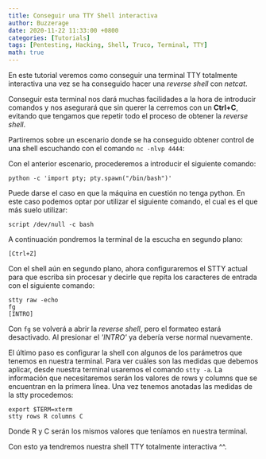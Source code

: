 ```yaml
---
title: Conseguir una TTY Shell interactiva
author: Buzzerage
date: 2020-11-22 11:33:00 +0800
categories: [Tutorials]
tags: [Pentesting, Hacking, Shell, Truco, Terminal, TTY]
math: true
---
```


En este tutorial veremos como conseguir una terminal TTY totalmente interactiva una vez se ha conseguido hacer una *reverse shell* con *netcat*.

Conseguir esta terminal nos dará muchas facilidades a la hora de introducir comandos y nos asegurará que sin querer la cerremos con un **Ctrl+C**, evitando que tengamos que repetir todo el proceso de obtener la *reverse shell*.

Partiremos sobre un escenario donde se ha conseguido obtener control de una shell escuchando con el comando `nc -nlvp 4444`:


Con el anterior escenario, procederemos a introducir el siguiente comando:

```shell
python -c 'import pty; pty.spawn("/bin/bash")'
```

Puede darse el caso en que la máquina en cuestión no tenga python. En este caso podemos optar por utilizar el siguiente comando, el cual es el que más suelo utilizar:

```shell
script /dev/null -c bash
```


A continuación pondremos la terminal de la escucha en segundo plano:
```terminal
[Ctrl+Z]
```
Con el shell aún en segundo plano, ahora configuraremos el STTY actual para que escriba sin procesar y decirle que repita los caracteres de entrada con el siguiente comando:

```terminal
stty raw -echo
fg
[INTRO]
```

Con `fg` se volverá a abrir la *reverse shell*, pero el formateo estará desactivado. Al presionar el *'INTRO'* ya debería verse normal nuevamente.

El último paso es configurar la shell con algunos de los parámetros que tenemos en nuestra terminal. Para ver cuáles son las medidas que debemos aplicar, desde nuestra terminal  usaremos el comando `stty -a`. La información que necesitaremos serán los valores de rows y columns que se encuentran en la primera línea. Una vez tenemos anotadas las medidas de la stty procedemos: 

```terminal
export $TERM=xterm
stty rows R columns C
```
Donde R y C serán los mismos valores que teníamos en nuestra terminal.

Con esto ya tendremos nuestra shell TTY totalmente interactiva ^^.